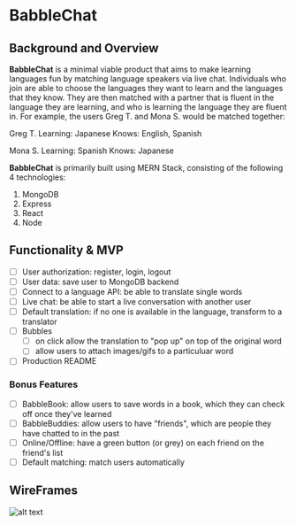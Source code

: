 # BabbleChat

## Background and Overview 

**BabbleChat** is a minimal viable product that aims to make learning languages fun by matching language speakers via live chat. Individuals who join are able to choose the languages they want to learn and the languages that they know. They are then matched with a partner that is fluent in the language they are learning, and who is learning the language they are fluent in. For example, the users Greg T. and Mona S. would be matched together:  

Greg T. 
Learning: Japanese
Knows: English, Spanish

Mona S. 
Learning: Spanish
Knows: Japanese

**BabbleChat** is primarily built using MERN Stack, consisting of the following 4 technologies: 

1. MongoDB
2. Express 
3. React
4. Node 

## Functionality & MVP 

- [ ] User authorization: register, login, logout
- [ ] User data: save user to MongoDB backend 
- [ ] Connect to a language API: be able to translate single words
- [ ] Live chat: be able to start a live conversation with another user 
- [ ] Default translation: if no one is available in the language, transform to a translator 
- [ ] Bubbles
   * [ ] on click allow the translation to "pop up" on top of the original word 
   * [ ] allow users to attach images/gifs to a particuluar word 
- [ ] Production README 

### Bonus Features 
- [ ] BabbleBook: allow users to save words in a book, which they can check off once they've learned 
- [ ] BabbleBuddies: allow users to have "friends", which are people they have chatted to in the past 
- [ ] Online/Offline: have a green button (or grey) on each friend on the friend's list 
- [ ] Default matching: match users automatically 

## WireFrames

![alt text](https://github.com/tokyosuite/BugMojo/blob/master/img1.png)

